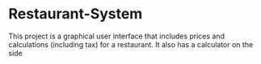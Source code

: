 # Restaurant-System
This project is a graphical user interface that includes prices and calculations (including tax) for a restaurant. It also has a calculator on the side
